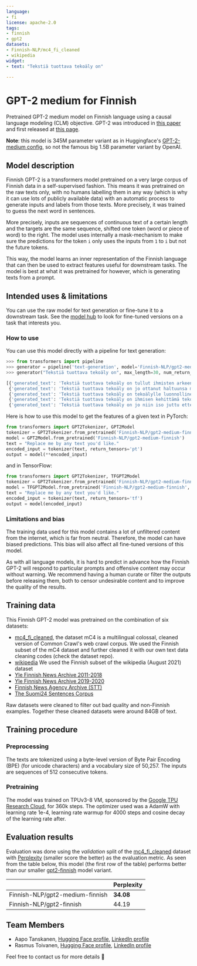 ```yaml
---
language:
- fi
license: apache-2.0
tags:
- finnish
- gpt2
datasets:
- Finnish-NLP/mc4_fi_cleaned
- wikipedia
widget:
- text: "Tekstiä tuottava tekoäly on"

---
```


# GPT-2 medium for Finnish

Pretrained GPT-2 medium model on Finnish language using a causal language modeling (CLM) objective. GPT-2 was introduced in
[this paper](https://d4mucfpksywv.cloudfront.net/better-language-models/language_models_are_unsupervised_multitask_learners.pdf)
and first released at [this page](https://openai.com/blog/better-language-models/).

**Note**: this model is 345M parameter variant as in Huggingface's [GPT-2-medium config](https://huggingface.co/gpt2-medium), so not the famous big 1.5B parameter variant by OpenAI.

## Model description

Finnish GPT-2 is a transformers model pretrained on a very large corpus of Finnish data in a self-supervised fashion. This
means it was pretrained on the raw texts only, with no humans labelling them in any way (which is why it can use lots
of publicly available data) with an automatic process to generate inputs and labels from those texts. More precisely,
it was trained to guess the next word in sentences.

More precisely, inputs are sequences of continuous text of a certain length and the targets are the same sequence,
shifted one token (word or piece of word) to the right. The model uses internally a mask-mechanism to make sure the
predictions for the token `i` only uses the inputs from `1` to `i` but not the future tokens.

This way, the model learns an inner representation of the Finnish language that can then be used to extract features
useful for downstream tasks. The model is best at what it was pretrained for however, which is generating texts from a
prompt.

## Intended uses & limitations

You can use the raw model for text generation or fine-tune it to a downstream task. See the
[model hub](https://huggingface.co/models?filter=gpt2) to look for fine-tuned versions on a task that interests you.

### How to use

You can use this model directly with a pipeline for text generation:

```python
>>> from transformers import pipeline
>>> generator = pipeline('text-generation', model='Finnish-NLP/gpt2-medium-finnish')
>>> generator("Tekstiä tuottava tekoäly on", max_length=30, num_return_sequences=5)

[{'generated_text': 'Tekstiä tuottava tekoäly on tullut ihmisten arkeen viime vuosina. Se auttaa hahmottamaan ja tulkitsemaan monimutkaisia kokonaisuuksia ja ilmiöitä, joita ihmiset tekevät esimerkiksi ruokakaupassa'},
 {'generated_text': 'Tekstiä tuottava tekoäly on jo ottanut haltuunsa myös ihmisten käyttämiä sovelluksia ja esimerkiksi pankkipalveluita. Sen vuoksi tekoäly on tärkeä kumppani etenkin yritysten liiketoiminnan kehittämisessä.-'},
 {'generated_text': 'Tekstiä tuottava tekoäly on tekoälylle luonnollinen valinta, sillä sen avulla voi kommunikoida ihmisten kanssa hyvin pitkälle samalla tavalla kuin tietokoneiden kanssa. Se on kehittynyt muun'},
 {'generated_text': 'Tekstiä tuottava tekoäly on ihmisen kehittämä tekoäly, jota ei vielä ole pystytty rakentamaan. Tekoäly kykenee toimimaan esimerkiksi matemaattisissa, tilastollisissa ja sosiaalisissa'},
 {'generated_text': 'Tekstiä tuottava tekoäly on jo niin iso juttu ettei sitä kannata rajoittaakaan. Ja jos se saadaan käyttöön, niin se voi jo pian syrjäyttää perinteisen'}]
```

Here is how to use this model to get the features of a given text in PyTorch:

```python
from transformers import GPT2Tokenizer, GPT2Model
tokenizer = GPT2Tokenizer.from_pretrained('Finnish-NLP/gpt2-medium-finnish')
model = GPT2Model.from_pretrained('Finnish-NLP/gpt2-medium-finnish')
text = "Replace me by any text you'd like."
encoded_input = tokenizer(text, return_tensors='pt')
output = model(**encoded_input)
```

and in TensorFlow:

```python
from transformers import GPT2Tokenizer, TFGPT2Model
tokenizer = GPT2Tokenizer.from_pretrained('Finnish-NLP/gpt2-medium-finnish')
model = TFGPT2Model.from_pretrained('Finnish-NLP/gpt2-medium-finnish', from_pt=True)
text = "Replace me by any text you'd like."
encoded_input = tokenizer(text, return_tensors='tf')
output = model(encoded_input)
```

### Limitations and bias

The training data used for this model contains a lot of unfiltered content from the internet, which is far from neutral. Therefore, the model can have biased predictions. This bias will also affect all fine-tuned versions of this model.

As with all language models, it is hard to predict in advance how the Finnish GPT-2 will respond to particular prompts and offensive content may occur without warning. We recommend having a human curate or filter the outputs before releasing them, both to censor undesirable content and to improve the quality of the results.

## Training data

This Finnish GPT-2 model was pretrained on the combination of six datasets:
- [mc4_fi_cleaned](https://huggingface.co/datasets/Finnish-NLP/mc4_fi_cleaned), the dataset mC4 is a multilingual colossal, cleaned version of Common Crawl's web crawl corpus. We used the Finnish subset of the mC4 dataset and further cleaned it with our own text data cleaning codes (check the dataset repo).
- [wikipedia](https://huggingface.co/datasets/wikipedia) We used the Finnish subset of the wikipedia (August 2021) dataset
- [Yle Finnish News Archive 2011-2018](http://urn.fi/urn:nbn:fi:lb-2017070501)
- [Yle Finnish News Archive 2019-2020](http://urn.fi/urn:nbn:fi:lb-2021050401)
- [Finnish News Agency Archive (STT)](http://urn.fi/urn:nbn:fi:lb-2018121001)
- [The Suomi24 Sentences Corpus](http://urn.fi/urn:nbn:fi:lb-2020021803)

Raw datasets were cleaned to filter out bad quality and non-Finnish examples. Together these cleaned datasets were around 84GB of text.

## Training procedure

### Preprocessing

The texts are tokenized using a byte-level version of Byte Pair Encoding (BPE) (for unicode characters) and a
vocabulary size of 50,257. The inputs are sequences of 512 consecutive tokens.

### Pretraining

The model was trained on TPUv3-8 VM, sponsored by the [Google TPU Research Cloud](https://sites.research.google/trc/about/), for 360k steps. The optimizer used was a AdamW with learning rate 1e-4, learning rate warmup for 4000 steps and cosine decay of the learning rate after.


## Evaluation results

Evaluation was done using the *validation* split of the [mc4_fi_cleaned](https://huggingface.co/datasets/Finnish-NLP/mc4_fi_cleaned) dataset with [Perplexity](https://huggingface.co/course/chapter7/3#perplexity-for-language-models) (smaller score the better) as the evaluation metric. As seen from the table below, this model (the first row of the table) performs better than our smaller [gpt2-finnish](https://huggingface.co/Finnish-NLP/gpt2-finnish) model variant.

|                                          | Perplexity |
|------------------------------------------|------------|
|Finnish-NLP/gpt2-medium-finnish           |**34.08**   |
|Finnish-NLP/gpt2-finnish                  |44.19       |

## Team Members

- Aapo Tanskanen, [Hugging Face profile](https://huggingface.co/aapot), [LinkedIn profile](https://www.linkedin.com/in/aapotanskanen/)
- Rasmus Toivanen, [Hugging Face profile](https://huggingface.co/RASMUS), [LinkedIn profile](https://www.linkedin.com/in/rasmustoivanen/)

Feel free to contact us for more details 🤗